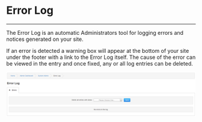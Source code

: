 # Error Log

---

The Error Log is an automatic Administrators tool for logging errors and notices generated on your site.

If an error is detected a warning box will appear at the bottom of your site under the footer with a link to the Error Log itself.
The cause of the error can be viewed in the entry and once fixed, any or all log entries can be deleted.

![Logs](../../assets/system_admin/error_log/logs.png)
